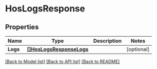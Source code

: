 # HosLogsResponse

## Properties
Name | Type | Description | Notes
------------ | ------------- | ------------- | -------------
**Logs** | [**[]HosLogsResponseLogs**](HosLogsResponse_logs.md) |  | [optional] 

[[Back to Model list]](../README.md#documentation-for-models) [[Back to API list]](../README.md#documentation-for-api-endpoints) [[Back to README]](../README.md)


